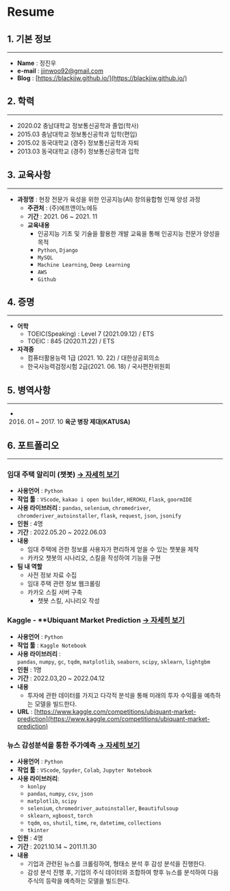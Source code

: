 # Resume

## 1. 기본 정보

---

- **Name** : 정진우
- **e-mail** : jjinwoo92@gmail.com
- **Blog** : [https://blackjjw.github.io/](https://blackjjw.github.io/)

## 2. 학력

---

- 2020.02 충남대학교 정보통신공학과 졸업(학사)
- 2015.03 충남대학교 정보통신공학과 입학(편입)
- 2015.02 동국대학교 (경주) 정보통신공학과 자퇴
- 2013.03 동국대학교 (경주) 정보통신공학과 입학

## 3. 교육사항

---

- **과정명** : 현장 전문가 육성을 위한 인공지능(AI) 창의융합형 인재 양성 과정
    - **주관처** : (주)에프앤이노에듀
    - **기간** : 2021. 06 ~ 2021. 11
    - **교육내용**
        - 인공지능 기초 및 기술을 활용한 개발 교육을 통해 인공지능 전문가 양성을 목적
        - `Python`, `Django`
        - `MySQL`
        - `Machine Learning`, `Deep Learning`
        - `AWS`
        - `Github`

## 4. 증명

---

- **어학**
    - TOEIC(Speaking) : Level 7 (2021.09.12) / ETS
    - TOEIC : 845 (2020.11.22) / ETS
- **자격증**
    - 컴퓨터활용능력 1급 (2021. 10. 22) / 대한상공회의소
    - 한국사능력검정시험 2급(2021. 06. 18)  / 국사편찬위원회

## 5. 병역사항

---

- 2016. 01 ~ 2017. 10 **육군 병장 제대(KATUSA)**

## 6. 포트폴리오

---

### 임대 주택 알리미 (챗봇) [→ 자세히 보기](https://github.com/blackJJW/chatbot_kakao_groom)

- **사용언어** : `Python`
- **작업 툴** : `VScode`, `kakao i open builder`, `HEROKU`, `Flask`, `goormIDE`
- **사용 라이브러리 :** `pandas`, `selenium`, `chromedriver`, `chromderiver_autoinstaller`, `flask`, `request`, `json`, `jsonify`
- **인원** : 4명
- **기간** : 2022.05.20 ~ 2022.06.03
- **내용**
    - 임대 주택에 관한 정보를 사용자가 편리하게 얻을 수 있는 챗봇을 제작
    - 카카오 챗봇의 시나리오, 스킬을 작성하여 기능을 구현
- **팀 내 역할**
    - 사전 정보 자료 수집
    - 임대 주택 관련 정보 웹크롤링
    - 카카오 스킬 서버 구축
        - 챗봇 스킬, 시나리오 작성

### Kaggle - ****Ubiquant Market Prediction [→ 자세히 보기](https://github.com/blackJJW/Kaggle/tree/main/ubiquant_prediction)**

- **사용언어** : `Python`
- **작업 툴** : `Kaggle Notebook`
- **사용 라이브러리** : `pandas`, `numpy`, `gc`, `tqdm`, `matplotlib`, `seaborn`, `scipy`, `sklearn`, `lightgbm`
- **인원** : 1명
- **기간** : 2022.03,20 ~ 2022.04.12
- **내용**
    - 투자에 관한 데이터를 가지고 다각적 분석을 통해 미래의 투자 수익률을 예측하는 모델을 빌드한다.
- **URL** :  [https://www.kaggle.com/competitions/ubiquant-market-prediction](https://www.kaggle.com/competitions/ubiquant-market-prediction)

### 뉴스 감성분석을 통한 주가예측 [→ 자세히 보기](https://github.com/blackJJW/A-final)

- **사용언어** : `Python`
- **작업 툴** : `VScode`, `Spyder`, `Colab`, `Jupyter Notebook`
- **사용 라이브러리**:
    - `konlpy`
    - `pandas`, `numpy`, `csv`, `json`
    - `matplotlib`, `scipy`
    - `selenium`, `chromedriver_autoinstaller`, `Beautifulsoup`
    - `sklearn`, `xgboost`, `torch`
    - `tqdm`, `os`, `shutil`, `time`, `re`, `datetime`, `collections`
    - `tkinter`
- **인원** : 4명
- **기간** :  2021.10.14 ~ 2011.11.30
- **내용**
    - 기업과 관련된 뉴스를 크롤링하여, 형태소 분석 후 감성 분석을 진행한다.
    - 감성 분석 진행 후, 기업의 주식 데이터와 조합하여 향후 뉴스를 분석하여 다음 주식의 등락을 예측하는 모델을 빌드한다.